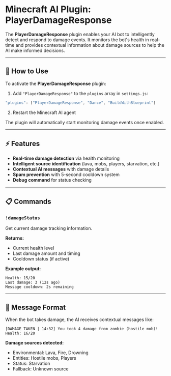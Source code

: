 # Minecraft AI Plugin: **PlayerDamageResponse**

The **PlayerDamageResponse** plugin enables your AI bot to intelligently detect and respond to damage events. It monitors the bot's health in real-time and provides contextual information about damage sources to help the AI make informed decisions.

---

## 🔧 How to Use

To activate the **PlayerDamageResponse** plugin:

1. Add `"PlayerDamageResponse"` to the `plugins` array in `settings.js`:

```javascript
"plugins": ["PlayerDamageResponse", "Dance", "BuildWithBlueprint"]
```

2. Restart the Minecraft AI agent

The plugin will automatically start monitoring damage events once enabled.

---

## ⚡ Features

- **Real-time damage detection** via health monitoring
- **Intelligent source identification** (lava, mobs, players, starvation, etc.)
- **Contextual AI messages** with damage details
- **Spam prevention** with 5-second cooldown system
- **Debug command** for status checking

---

## 📋 Commands

### `!damageStatus`
Get current damage tracking information.

**Returns:**
- Current health level
- Last damage amount and timing
- Cooldown status (if active)

**Example output:**
```
Health: 15/20
Last damage: 3 (12s ago)
Message cooldown: 2s remaining
```

---

## 📨 Message Format

When the bot takes damage, the AI receives contextual messages like:

```
[DAMAGE TAKEN | 14:32] You took 4 damage from zombie (hostile mob)! Health: 16/20
```

**Damage sources detected:**
- Environmental: Lava, Fire, Drowning
- Entities: Hostile mobs, Players
- Status: Starvation
- Fallback: Unknown source
